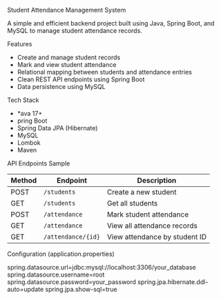 Student Attendance Management System

A simple and efficient backend project built using Java, Spring Boot, and MySQL to manage student attendance records.

Features

- Create and manage student records
- Mark and view student attendance
- Relational mapping between students and attendance entries
- Clean REST API endpoints using Spring Boot
- Data persistence using MySQL

Tech Stack

- *ava 17+
- pring Boot
- Spring Data JPA (Hibernate)
- MySQL
- Lombok
- Maven


API Endpoints Sample

| Method | Endpoint              | Description                   |
|--------|-----------------------|-------------------------------|
| POST   | `/students`           | Create a new student          |
| GET    | `/students`           | Get all students              |
| POST   | `/attendance`         | Mark student attendance       |
| GET    | `/attendance`         | View all attendance records   |
| GET    | `/attendance/{id}`    | View attendance by student ID |

Configuration (application.properties)

spring.datasource.url=jdbc:mysql://localhost:3306/your_database
spring.datasource.username=root
spring.datasource.password=your_password
spring.jpa.hibernate.ddl-auto=update
spring.jpa.show-sql=true


